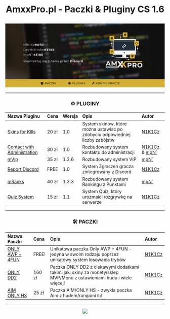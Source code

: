 <div align="center">
<h1><p></p>AmxxPro.pl - Paczki & Pluginy CS 1.6<p></p></h1>
<img src="https://github.com/AmxxPro-pl/.github/blob/main/Banner.png"></img>

---

<h3 align="center">⚙️ PLUGINY</h3>

| Nazwa Pluginu | Cena | Wersja | Opis | Autor |
|:----------------------------------------------------|:-------------------|:-------------------|:------------|:---------------------------|
| [Skins for Kills](https://github.com/AmxxPro-pl/Skiny-za-Kille) | 20 zł | 1.0 | System skinów, które można ustawiać po zdobyciu odpowiedniej liczby zabójstw | [N1K1Cz](https://github.com/N1K1Cz)
| [Contact with Administration](https://github.com/AmxxPro-pl/Contact-with-Administration) | 30 zł | 1.0 | Rozbudowany system kontaktu do administracji | [N1K1Cz](https://github.com/N1K1Cz) & [mpN`](https://github.com/MPNOOO)
| [mVip](https://github.com/AmxxPro-pl/mVip) | 35 zł | 1.2.6 | Rozbudowany system VIP | [mpN`](https://github.com/MPNOOO)
| [Report Discord](https://github.com/AmxxPro-pl/Report-Players) | FREE | 1.0 | System Zgłoszeń gracza zintegrowany z Discord | [N1K1Cz](https://github.com/N1K1Cz)
| [mRanks](https://github.com/AmxxPro-pl/mRanks) | 40 zł | 1.3.3 | Rozbudowany system Rankingu z Punktami | [mpN`](https://github.com/MPNOOO)
| [Quiz System](https://github.com/AmxxPro-pl/Quiz-System) | 15 zł | 1.1 | System Quiz, który urozmaici rozgrywkę na serwerze | [N1K1Cz](https://github.com/N1K1Cz)

-------

<h3 align="center">🛠 PACZKI</h3>

| Nazwa Paczki | Cena | Opis | Autor |
|:---------------------------------------------------|:-------------------|:-------------------|:---------------------------|
| [ONLY AWP + 4FUN](https://github.com/AmxxPro-pl/Only-AWP-4FUN) | FREE! | Unikatowa paczka Only AWP + 4FUN - jedyna w swoim rodzaju poprzez unikatowy system losowania trybów  | [N1K1Cz](https://github.com/N1K1Cz)
| [ONLY DD2](https://github.com/AmxxPro-pl/Only-DD2-2) | 160 zł | Paczka ONLY DD2 z ciekawymi dodatkami takimi jak: skiny za monety/sklep MVP/Menu z ustawieniami hudu i wiele więcej! | [N1K1Cz](https://github.com/N1K1Cz)
| [AIM ONLY HS](https://github.com/AmxxPro-pl/AIM-Only-HS) | 25 zł | Paczka AIM/ONLY HS - zwykła paczka Aim z hudem/rangami itd. | [N1K1Cz](https://github.com/N1K1Cz)


-------

<a href="https://discord.gg/JnFrthDvVs"><img src="https://discord.com/api/guilds/1056322045513842778/widget.png?style=banner4"></a>

</div>
